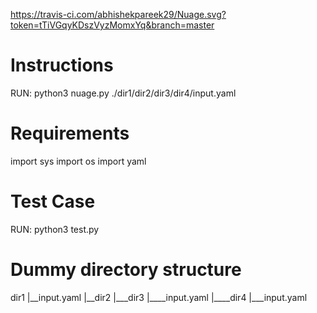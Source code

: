 https://travis-ci.com/abhishekpareek29/Nuage.svg?token=tTiVGqyKDszVyzMomxYq&branch=master

# Instructions

RUN: python3 nuage.py ./dir1/dir2/dir3/dir4/input.yaml

# Requirements

import sys
import os
import yaml

# Test Case
RUN: python3 test.py

# Dummy directory structure
dir1
|__input.yaml
|__dir2
    |___dir3
          |____input.yaml
          |____dir4
                 |___input.yaml
